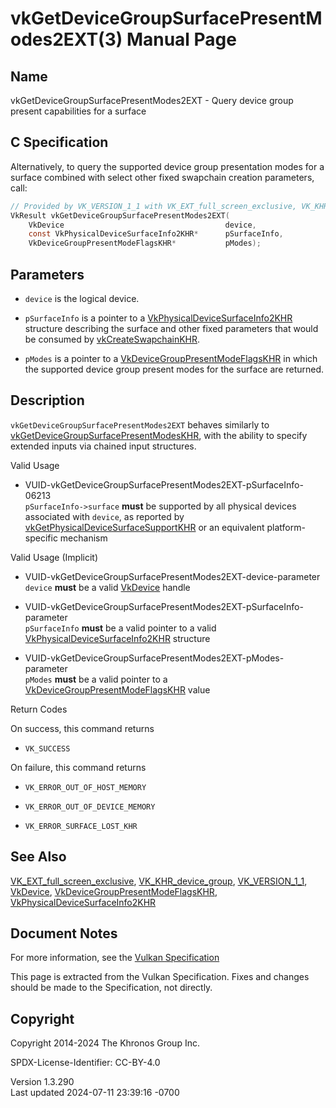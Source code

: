 # vkGetDeviceGroupSurfacePresentModes2EXT(3) Manual Page

## Name

vkGetDeviceGroupSurfacePresentModes2EXT - Query device group present
capabilities for a surface



## <a href="#_c_specification" class="anchor"></a>C Specification

Alternatively, to query the supported device group presentation modes
for a surface combined with select other fixed swapchain creation
parameters, call:

``` c
// Provided by VK_VERSION_1_1 with VK_EXT_full_screen_exclusive, VK_KHR_device_group with VK_EXT_full_screen_exclusive
VkResult vkGetDeviceGroupSurfacePresentModes2EXT(
    VkDevice                                    device,
    const VkPhysicalDeviceSurfaceInfo2KHR*      pSurfaceInfo,
    VkDeviceGroupPresentModeFlagsKHR*           pModes);
```

## <a href="#_parameters" class="anchor"></a>Parameters

- `device` is the logical device.

- `pSurfaceInfo` is a pointer to a
  [VkPhysicalDeviceSurfaceInfo2KHR](https://registry.khronos.org/vulkan/specs/1.3-extensions/man/html/VkPhysicalDeviceSurfaceInfo2KHR.html)
  structure describing the surface and other fixed parameters that would
  be consumed by [vkCreateSwapchainKHR](https://registry.khronos.org/vulkan/specs/1.3-extensions/man/html/vkCreateSwapchainKHR.html).

- `pModes` is a pointer to a
  [VkDeviceGroupPresentModeFlagsKHR](https://registry.khronos.org/vulkan/specs/1.3-extensions/man/html/VkDeviceGroupPresentModeFlagsKHR.html)
  in which the supported device group present modes for the surface are
  returned.

## <a href="#_description" class="anchor"></a>Description

`vkGetDeviceGroupSurfacePresentModes2EXT` behaves similarly to
[vkGetDeviceGroupSurfacePresentModesKHR](https://registry.khronos.org/vulkan/specs/1.3-extensions/man/html/vkGetDeviceGroupSurfacePresentModesKHR.html),
with the ability to specify extended inputs via chained input
structures.

Valid Usage

- <a
  href="#VUID-vkGetDeviceGroupSurfacePresentModes2EXT-pSurfaceInfo-06213"
  id="VUID-vkGetDeviceGroupSurfacePresentModes2EXT-pSurfaceInfo-06213"></a>
  VUID-vkGetDeviceGroupSurfacePresentModes2EXT-pSurfaceInfo-06213  
  `pSurfaceInfo->surface` **must** be supported by all physical devices
  associated with `device`, as reported by
  [vkGetPhysicalDeviceSurfaceSupportKHR](https://registry.khronos.org/vulkan/specs/1.3-extensions/man/html/vkGetPhysicalDeviceSurfaceSupportKHR.html)
  or an equivalent platform-specific mechanism

Valid Usage (Implicit)

- <a href="#VUID-vkGetDeviceGroupSurfacePresentModes2EXT-device-parameter"
  id="VUID-vkGetDeviceGroupSurfacePresentModes2EXT-device-parameter"></a>
  VUID-vkGetDeviceGroupSurfacePresentModes2EXT-device-parameter  
  `device` **must** be a valid [VkDevice](https://registry.khronos.org/vulkan/specs/1.3-extensions/man/html/VkDevice.html) handle

- <a
  href="#VUID-vkGetDeviceGroupSurfacePresentModes2EXT-pSurfaceInfo-parameter"
  id="VUID-vkGetDeviceGroupSurfacePresentModes2EXT-pSurfaceInfo-parameter"></a>
  VUID-vkGetDeviceGroupSurfacePresentModes2EXT-pSurfaceInfo-parameter  
  `pSurfaceInfo` **must** be a valid pointer to a valid
  [VkPhysicalDeviceSurfaceInfo2KHR](https://registry.khronos.org/vulkan/specs/1.3-extensions/man/html/VkPhysicalDeviceSurfaceInfo2KHR.html)
  structure

- <a href="#VUID-vkGetDeviceGroupSurfacePresentModes2EXT-pModes-parameter"
  id="VUID-vkGetDeviceGroupSurfacePresentModes2EXT-pModes-parameter"></a>
  VUID-vkGetDeviceGroupSurfacePresentModes2EXT-pModes-parameter  
  `pModes` **must** be a valid pointer to a
  [VkDeviceGroupPresentModeFlagsKHR](https://registry.khronos.org/vulkan/specs/1.3-extensions/man/html/VkDeviceGroupPresentModeFlagsKHR.html)
  value

Return Codes

On success, this command returns  
- `VK_SUCCESS`

On failure, this command returns  
- `VK_ERROR_OUT_OF_HOST_MEMORY`

- `VK_ERROR_OUT_OF_DEVICE_MEMORY`

- `VK_ERROR_SURFACE_LOST_KHR`

## <a href="#_see_also" class="anchor"></a>See Also

[VK_EXT_full_screen_exclusive](https://registry.khronos.org/vulkan/specs/1.3-extensions/man/html/VK_EXT_full_screen_exclusive.html),
[VK_KHR_device_group](https://registry.khronos.org/vulkan/specs/1.3-extensions/man/html/VK_KHR_device_group.html),
[VK_VERSION_1_1](https://registry.khronos.org/vulkan/specs/1.3-extensions/man/html/VK_VERSION_1_1.html), [VkDevice](https://registry.khronos.org/vulkan/specs/1.3-extensions/man/html/VkDevice.html),
[VkDeviceGroupPresentModeFlagsKHR](https://registry.khronos.org/vulkan/specs/1.3-extensions/man/html/VkDeviceGroupPresentModeFlagsKHR.html),
[VkPhysicalDeviceSurfaceInfo2KHR](https://registry.khronos.org/vulkan/specs/1.3-extensions/man/html/VkPhysicalDeviceSurfaceInfo2KHR.html)

## <a href="#_document_notes" class="anchor"></a>Document Notes

For more information, see the <a
href="https://registry.khronos.org/vulkan/specs/1.3-extensions/html/vkspec.html#vkGetDeviceGroupSurfacePresentModes2EXT"
target="_blank" rel="noopener">Vulkan Specification</a>

This page is extracted from the Vulkan Specification. Fixes and changes
should be made to the Specification, not directly.

## <a href="#_copyright" class="anchor"></a>Copyright

Copyright 2014-2024 The Khronos Group Inc.

SPDX-License-Identifier: CC-BY-4.0

Version 1.3.290  
Last updated 2024-07-11 23:39:16 -0700

